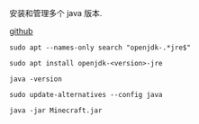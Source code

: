 安装和管理多个 java 版本.

[github](https://gist.github.com/ofhouse/b6cca8006329107fa0770a8dd87f45cf)

```shell
sudo apt --names-only search "openjdk-.*jre$"

sudo apt install openjdk-<version>-jre

java -version

sudo update-alternatives --config java
```

```shell
java -jar Minecraft.jar
```

